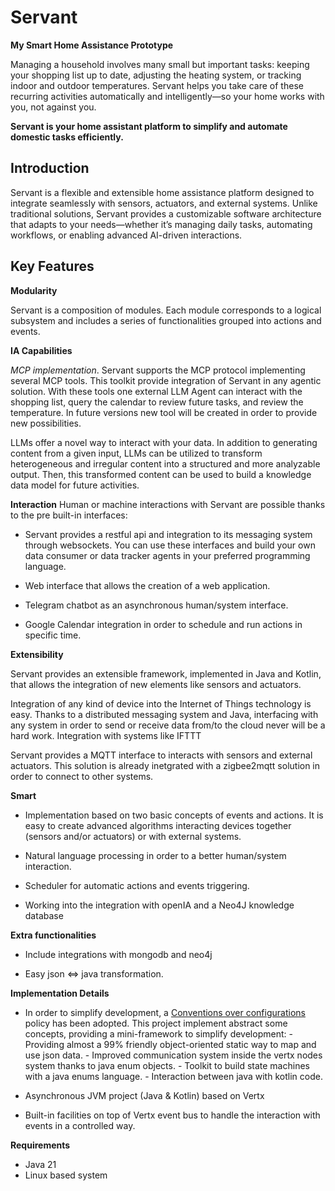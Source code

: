 # **Servant**

**My Smart Home Assistance Prototype**

Managing a household involves many small but important tasks: keeping your shopping list up to date, adjusting the heating system, or tracking indoor and outdoor temperatures. Servant helps you take care of these recurring activities automatically and intelligently—so your home works with you, not against you.

**Servant is your home assistant platform to simplify and automate domestic tasks efficiently.**

     
## **Introduction**

Servant is a flexible and extensible home assistance platform designed to integrate seamlessly with sensors, actuators, and external systems. Unlike traditional solutions, Servant provides a customizable software architecture that adapts to your needs—whether it’s managing daily tasks, automating workflows, or enabling advanced AI-driven interactions.

## **Key Features**

**Modularity**

Servant is a composition of modules. Each module corresponds to a logical subsystem and includes a series of functionalities grouped into actions and events.

**IA Capabilities**

*MCP implementation*. Servant supports the MCP protocol implementing several MCP tools. This toolkit provide integration of Servant in any agentic solution. With these tools one external LLM Agent can interact with the shopping list, query the calendar to review future tasks, and review the temperature. In future versions new tool will be created in order to provide new possibilities.  

LLMs offer a novel way to interact with your data. In addition to generating content from a given input, LLMs can be utilized to transform heterogeneous and irregular content into a structured and more analyzable output.
Then, this transformed content can be used to build a knowledge data model for future activities.  

**Interaction**
Human or machine interactions with Servant are possible thanks to the pre built-in interfaces:

* Servant provides a restful api and integration to its messaging system through websockets. You can use these interfaces and build your own data consumer or data tracker agents in your preferred programming language.

* Web interface that allows the creation of a web application.

* Telegram chatbot as an asynchronous human/system interface. 

* Google Calendar integration in order to schedule and run actions in specific time.


**Extensibility**

Servant provides an extensible framework, implemented in Java and Kotlin, that allows the integration of new elements like sensors and actuators.

Integration of any kind of device into the Internet of Things technology is easy. Thanks to a distributed messaging system and Java, interfacing with any system in order to send or receive data from/to the cloud never will be a hard work. Integration with systems like IFTTT 

Servant provides a MQTT interface to interacts with sensors and external actuators. This solution is already inetgrated with a zigbee2mqtt solution in order to connect to other systems.  


**Smart**
* Implementation based on two basic concepts of events and actions. It is easy to create advanced algorithms interacting devices together (sensors and/or actuators) or with external systems.

* Natural language processing in order to a better human/system interaction.

* Scheduler for automatic actions and events triggering.

* Working into the integration with openIA and a Neo4J knowledge database

**Extra functionalities**

* Include integrations with mongodb and neo4j 

* Easy json <=> java transformation.


**Implementation Details**

* In order to simplify development, a [Conventions over configurations](https://en.wikipedia.org/wiki/Convention_over_configuration) policy has been adopted. This project implement abstract some concepts, providing a mini-framework to simplify development:
       - Providing almost a 99% friendly object-oriented static way to map and use json data.
       - Improved communication system inside the vertx nodes system thanks to java enum objects.
       - Toolkit to build state machines with a java enums language.
       - Interaction between java with kotlin code.

* Asynchronous JVM project (Java & Kotlin) based on Vertx

* Built-in facilities on top of Vertx event bus to handle the interaction with events in a controlled way. 

**Requirements**

* Java 21
* Linux based system
